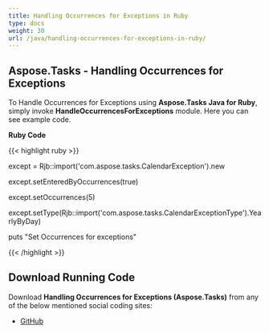 ```yaml
---
title: Handling Occurrences for Exceptions in Ruby
type: docs
weight: 30
url: /java/handling-occurrences-for-exceptions-in-ruby/
---
```


## **Aspose.Tasks - Handling Occurrences for Exceptions**
To Handle Occurrences for Exceptions using **Aspose.Tasks Java for Ruby**, simply invoke **HandleOccurrencesForExceptions** module. Here you can see example code.

**Ruby Code**

{{< highlight ruby >}}

 except = Rjb::import('com.aspose.tasks.CalendarException').new

except.setEnteredByOccurrences(true)

except.setOccurrences(5)

except.setType(Rjb::import('com.aspose.tasks.CalendarExceptionType').YearlyByDay)

puts "Set Occurrences for exceptions"

{{< /highlight >}}
## **Download Running Code**
Download **Handling Occurrences for Exceptions (Aspose.Tasks)** from any of the below mentioned social coding sites:

- [GitHub](https://github.com/aspose-tasks/Aspose.Tasks-for-Java/blob/master/Plugins/Aspose_Tasks_Java_for_Ruby/lib/asposetasksjava/Calendars/handleoccurrencesforexceptions.rb)
